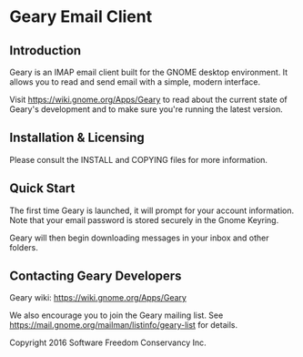 Geary Email Client
==================

## Introduction

Geary is an IMAP email client built for the GNOME desktop environment.  It
allows you to read and send email with a simple, modern interface.

Visit https://wiki.gnome.org/Apps/Geary to read about the current state of
Geary's development and to make sure you're running the latest version.


## Installation & Licensing

Please consult the INSTALL and COPYING files for more information.

## Quick Start

The first time Geary is launched, it will prompt for your account
information.  Note that your email password is stored securely in the
Gnome Keyring.

Geary will then begin downloading messages in your inbox and other
folders.

## Contacting Geary Developers

Geary wiki: https://wiki.gnome.org/Apps/Geary

We also encourage you to join the Geary mailing list.  See
https://mail.gnome.org/mailman/listinfo/geary-list for details.



Copyright 2016 Software Freedom Conservancy Inc.
